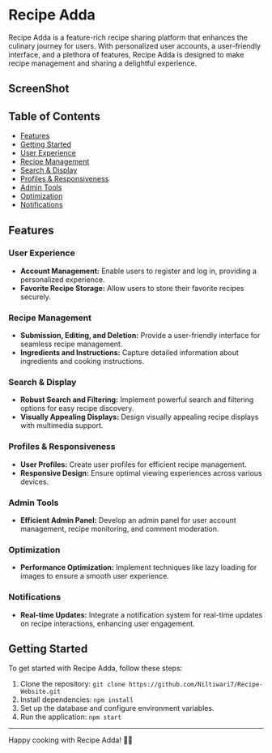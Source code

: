 # Recipe Adda

Recipe Adda is a feature-rich recipe sharing platform that enhances the culinary journey for users. With personalized user accounts, a user-friendly interface, and a plethora of features, Recipe Adda is designed to make recipe management and sharing a delightful experience.
## ScreenShot

## Table of Contents

- [Features](#features)
- [Getting Started](#getting-started)
- [User Experience](#user-experience)
- [Recipe Management](#recipe-management)
- [Search & Display](#search--display)
- [Profiles & Responsiveness](#profiles--responsiveness)
- [Admin Tools](#admin-tools)
- [Optimization](#optimization)
- [Notifications](#notifications)

## Features

### User Experience

- **Account Management:** Enable users to register and log in, providing a personalized experience.
- **Favorite Recipe Storage:** Allow users to store their favorite recipes securely.

### Recipe Management

- **Submission, Editing, and Deletion:** Provide a user-friendly interface for seamless recipe management.
- **Ingredients and Instructions:** Capture detailed information about ingredients and cooking instructions.

### Search & Display

- **Robust Search and Filtering:** Implement powerful search and filtering options for easy recipe discovery.
- **Visually Appealing Displays:** Design visually appealing recipe displays with multimedia support.

### Profiles & Responsiveness

- **User Profiles:** Create user profiles for efficient recipe management.
- **Responsive Design:** Ensure optimal viewing experiences across various devices.

### Admin Tools

- **Efficient Admin Panel:** Develop an admin panel for user account management, recipe monitoring, and comment moderation.

### Optimization

- **Performance Optimization:** Implement techniques like lazy loading for images to ensure a smooth user experience.

### Notifications

- **Real-time Updates:** Integrate a notification system for real-time updates on recipe interactions, enhancing user engagement.

## Getting Started

To get started with Recipe Adda, follow these steps:

1. Clone the repository: `git clone https://github.com/Niltiwari7/Recipe-Website.git`
2. Install dependencies: `npm install`
3. Set up the database and configure environment variables.
4. Run the application: `npm start`

---

Happy cooking with Recipe Adda! 🍳🍰
